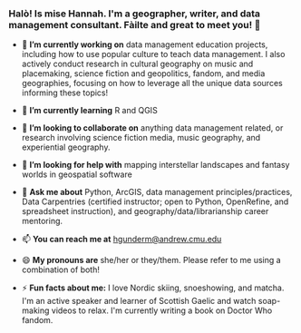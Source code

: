 ### Halò! Is mise Hannah. I'm a geographer, writer, and data management consultant. Fàilte and great to meet you! 👋

- 🔭 **I’m currently working on** data management education projects, including how to use popular culture to teach data management. I also actively conduct research in cultural geography on music and placemaking, science fiction and geopolitics, fandom, and media geographies, focusing on how to leverage all the unique data sources informing these topics!

- 🌱 **I’m currently learning** R and QGIS

- 👯 **I’m looking to collaborate on** anything data management related, or research involving science fiction media, music geography, and experiential geography.

- 🤔 **I’m looking for help with** mapping interstellar landscapes and fantasy worlds in geospatial software

- 💬 **Ask me about** Python, ArcGIS, data management principles/practices, Data Carpentries (certified instructor; open to Python, OpenRefine, and spreadsheet instruction), and geography/data/librarianship career mentoring.

- 📫 **You can reach me at** hgunderm@andrew.cmu.edu

- 😄 **My pronouns are** she/her or they/them. Please refer to me using a combination of both!

- ⚡ **Fun facts about me:** I love Nordic skiing, snoeshowing, and matcha. I'm an active speaker and learner of Scottish Gaelic and watch soap-making videos to relax. I'm currently writing a book on Doctor Who fandom.
